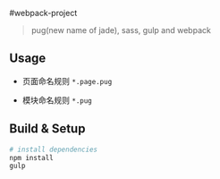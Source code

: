 #webpack-project

> pug(new name of jade), sass, gulp and webpack

## Usage

- 页面命名规则  `*.page.pug`

- 模块命名规则  `*.pug`

## Build & Setup

``` bash
# install dependencies
npm install
gulp
```